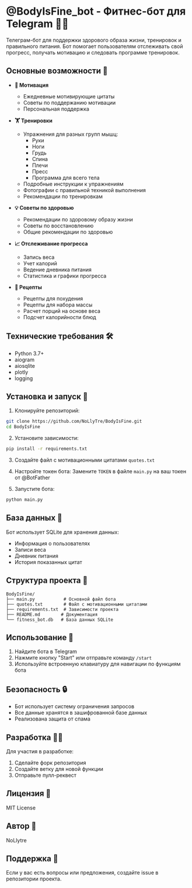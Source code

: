 # @BodyIsFine_bot - Фитнес-бот для Telegram 🏋️‍♂️

Телеграм-бот для поддержки здорового образа жизни, тренировок и правильного питания. Бот помогает пользователям отслеживать свой прогресс, получать мотивацию и следовать программе тренировок.

## Основные возможности 🌟

- **💪 Мотивация**
  - Ежедневные мотивирующие цитаты
  - Советы по поддержанию мотивации
  - Персональная поддержка

- **🏋️ Тренировки**
  - Упражнения для разных групп мышц:
    - Руки
    - Ноги
    - Грудь
    - Спина
    - Плечи
    - Пресс
    - Программа для всего тела
  - Подробные инструкции к упражнениям
  - Фотографии с правильной техникой выполнения
  - Рекомендации по тренировкам

- **💡 Советы по здоровью**
  - Рекомендации по здоровому образу жизни
  - Советы по восстановлению
  - Общие рекомендации по здоровью

- **📈 Отслеживание прогресса**
  - Запись веса
  - Учет калорий
  - Ведение дневника питания
  - Статистика и графики прогресса

- **🍴 Рецепты**
  - Рецепты для похудения
  - Рецепты для набора массы
  - Расчет порций на основе веса
  - Подсчет калорийности блюд

## Технические требования 🛠

- Python 3.7+
- aiogram
- aiosqlite
- plotly
- logging

## Установка и запуск 🚀

1. Клонируйте репозиторий:
```bash
git clone https://github.com/NoLlyTre/BodyIsFine.git
cd BodyIsFine
```

2. Установите зависимости:
```bash
pip install -r requirements.txt
```

3. Создайте файл с мотивационными цитатами `quotes.txt`

4. Настройте токен бота:
Замените `TOKEN` в файле `main.py` на ваш токен от @BotFather

5. Запустите бота:
```bash
python main.py
```

## База данных 📁

Бот использует SQLite для хранения данных:
- Информация о пользователях
- Записи веса
- Дневник питания
- История показанных цитат

## Структура проекта 📂

```
BodyIsFine/
├── main.py           # Основной файл бота
├── quotes.txt        # Файл с мотивационными цитатами
├── requirements.txt  # Зависимости проекта
├── README.md        # Документация
└── fitness_bot.db   # База данных SQLite
```

## Использование 📱

1. Найдите бота в Telegram
2. Нажмите кнопку "Start" или отправьте команду `/start`
3. Используйте встроенную клавиатуру для навигации по функциям бота

## Безопасность 🔒

- Бот использует систему ограничения запросов
- Все данные хранятся в зашифрованной базе данных
- Реализована защита от спама

## Разработка 👨‍💻

Для участия в разработке:
1. Сделайте форк репозитория
2. Создайте ветку для новой функции
3. Отправьте пулл-реквест

## Лицензия 📄

MIT License

## Автор 👤

NoLlytre

## Поддержка 🤝

Если у вас есть вопросы или предложения, создайте issue в репозитории проекта. 

